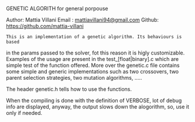 GENETIC ALGORITH for general porpouse

Author: Mattia Villani
Email : mattiavillani94@gmail.com
Github: https://github.com/mattia-villani

	This is an implementation of a genetic algorithm. Its behaviours is based
in the params passed to the solver, fot this reason it is higly customizable.
Examples of the usage are present in the test_[float|binary].c which are simple
test of the function offered. More over the genetic.c file contains some simple
and generic implementations such as two crossovers, two parent selection strategies,
two mutation algorithms, .....

The header genetic.h tells how to use the functions.

When the compiling is done with the definition of VERBOSE, lot of debug info
are displayed, anyway, the output slows down the alogorithm, so, use it only if 
needed.
